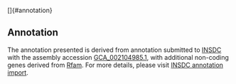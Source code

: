 []{#annotation}

Annotation
----------

The annotation presented is derived from annotation submitted to
[INSDC](http://www.insdc.org) with the assembly accession
[GCA\_002104985.1](http://www.ebi.ac.uk/ena/data/view/GCA_002104985.1),
with additional non-coding genes derived from
[Rfam](http://rfam.xfam.org/). For more details, please visit [INSDC
annotation
import](http://ensemblgenomes.org/info/data/insdc_annotation).
